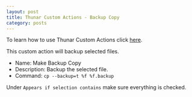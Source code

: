 ```yaml
---
layout: post
title: Thunar Custom Actions - Backup Copy
category: posts
---
```

To learn how to use Thunar Custom Actions click [here](https://pointpont.github.io/thunar_custom_action/video/ffmpeg/conversion/2015/06/08/thunar-custom-actions-tutorial-convert-video-to-avi.html).

This custom action will backup selected files.

* Name: Make Backup Copy
* Description: Backup the selected file.
* Command: `cp --backup=t %f %f.backup`

Under `Appears if selection contains` make sure everything is checked.
